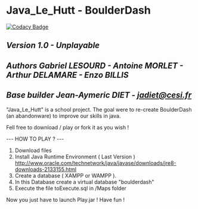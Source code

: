 # Java_Le_Hutt - BoulderDash
[![Codacy Badge](https://api.codacy.com/project/badge/Grade/f58b1e1620cc443f9575a385932c7c73)](https://www.codacy.com?utm_source=github.com&amp;utm_medium=referral&amp;utm_content=Jean-Aymeric/BoulderDash&amp;utm_campaign=Badge_Grade)

## *Version 1.0 - Unplayable* ## 
## *Authors Gabriel LESOURD - Antoine MORLET - Arthur DELAMARE - Enzo BILLIS* ##
## *Base builder Jean-Aymeric DIET - jadiet@cesi.fr* ##

"Java_Le_Hutt" is a school project. The goal were to re-create BoulderDash (an abandonware) to improve our skills in java. 

Fell free to download / play or fork it as you wish !

--- HOW TO PLAY ? ---
1) Download files
2) Install Java Runtime Environment ( Last Version ) http://www.oracle.com/technetwork/java/javase/downloads/jre8-downloads-2133155.html
3) Create a database ( XAMPP or WAMPP ). 
4) In this Database create a virtual database "boulderdash"
5) Execute the file toExecute.sql in /Maps folder

Now you just have to launch Play.jar ! Have fun !
